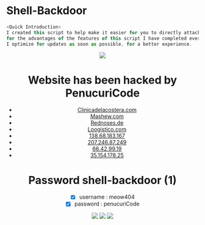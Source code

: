 # Shell-Backdoor

```js
<Quick Introduction>
I created this script to help make it easier for you to directly attack index.html / index.php / phpmyadmin on the website 😄
for the advantages of the features of this script I have completed everything. you can check the features below 😄
I optimize for updates as soon as possible, for a better experience.
```
<center><img src="https://discord.c99.nl/widget/theme-2/447411230098063362.png"><br>
  
 # Website has been hacked by PenucuriCode

- [Clinicadelacostera.com](https://clinicadelacostera.com/)
- [Mashew.com](https://ftp.mashew.com/)
- [Rednoses.de](http://www.rednoses.de/)
- [Loogistico.com](https://www.loogistico.com/assets/upload_files/readme.html)
- [138.68.183.167](http://138.68.183.167/)
- [207.246.87.249](http://207.246.87.249/)
- [66.42.99.19](http://66.42.99.19/)
- [35.154.178.25](http://35.154.178.25/)
  
# Password shell-backdoor (1)
- [x] username : meow404
- [x] password : penucuriCode 
<center><img src="https://github.com/pencuricode/shell-backdoor/blob/main/img/ss1.png">
<img src="https://github.com/pencuricode/shell-backdoor/blob/main/img/Spoiler02.png">
<img src="https://github.com/pencuricode/shell-backdoor/blob/main/img/howtouse.gif">
